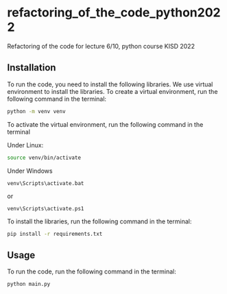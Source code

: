 # refactoring_of_the_code_python2022
Refactoring of the code for lecture 6/10, python course KISD 2022

## Installation
To run the code, you need to install the following libraries. 
We use virtual environment to install the libraries. 
To create a virtual environment, run the following command in the terminal:

```bash
python -m venv venv
```

To activate the virtual environment, run the following command in the terminal

Under Linux:
```bash
source venv/bin/activate
```

Under Windows
```
venv\Scripts\activate.bat
```
or
```
venv\Scripts\activate.ps1
```

To install the libraries, run the following command in the terminal:
```bash
pip install -r requirements.txt
```

## Usage

To run the code, run the following command in the terminal:
```bash
python main.py
```
